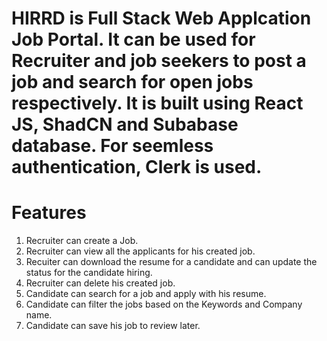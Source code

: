 # HIRRD is Full Stack Web Applcation Job Portal. It can be used for Recruiter and job seekers to post a job and search for open jobs respectively. It is built using React JS, ShadCN and Subabase database. For seemless authentication, Clerk is used.

# Features
1. Recruiter can create a Job.
2. Recruiter can view all the applicants for his created job.
3. Recuiter can download the resume for a candidate and can update the status for the candidate hiring.
4. Recruiter can delete his created job.
5. Candidate can search for a job and apply with his resume.
6. Candidate can filter the jobs based on the Keywords and Company name.
7. Candidate can save his job to review later.

